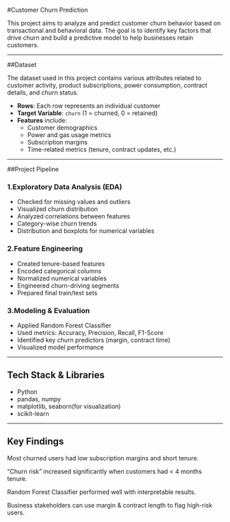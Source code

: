 #Customer Churn Prediction

This project aims to analyze and predict customer churn behavior based on transactional and behavioral data. The goal is to identify key factors that drive churn and build a predictive model to help businesses retain customers.

---

##Dataset

The dataset used in this project contains various attributes related to customer activity, product subscriptions, power consumption, contract details, and churn status.

- **Rows**: Each row represents an individual customer
- **Target Variable**: `churn` (1 = churned, 0 = retained)
- **Features** include:
  - Customer demographics
  - Power and gas usage metrics
  - Subscription margins
  - Time-related metrics (tenure, contract updates, etc.)

---

##Project Pipeline

### 1.Exploratory Data Analysis (EDA)
- Checked for missing values and outliers
- Visualized churn distribution
- Analyzed correlations between features
- Category-wise churn trends
- Distribution and boxplots for numerical variables

### 2.Feature Engineering
- Created tenure-based features
- Encoded categorical columns
- Normalized numerical variables
- Engineered churn-driving segments
- Prepared final train/test sets

### 3.Modeling & Evaluation
- Applied Random Forest Classifier
- Used metrics: Accuracy, Precision, Recall, F1-Score
- Identified key churn predictors (margin, contract time)
- Visualized model performance

---

## Tech Stack & Libraries

- Python
- pandas, numpy
- matplotlib, seaborn(for visualization)
- scikit-learn

---
## Key Findings
Most churned users had low subscription margins and short tenure.

“Churn risk” increased significantly when customers had < 4 months tenure.

Random Forest Classifier performed well with interpretable results.

Business stakeholders can use margin & contract length to flag high-risk users.

